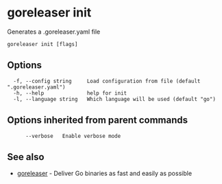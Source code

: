 # goreleaser init

Generates a .goreleaser.yaml file

```
goreleaser init [flags]
```

## Options

```
  -f, --config string     Load configuration from file (default ".goreleaser.yaml")
  -h, --help              help for init
  -l, --language string   Which language will be used (default "go")
```

## Options inherited from parent commands

```
      --verbose   Enable verbose mode
```

## See also

* [goreleaser](goreleaser.md)	 - Deliver Go binaries as fast and easily as possible

